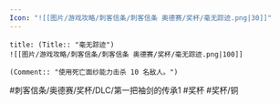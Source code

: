 ```yaml
---
Icon: "![[图片/游戏攻略/刺客信条/刺客信条 奥德赛/奖杯/毫无踪迹.png|30]]"
---
```

```ad-common-bronze-trophy
title: (Title:: "毫无踪迹")
![[图片/游戏攻略/刺客信条/刺客信条 奥德赛/奖杯/毫无踪迹.png|100]]

(Comment:: "使用死亡面纱能力击杀 10 名敌人。")
```

#刺客信条/奥德赛/奖杯/DLC/第一把袖剑的传承1 #奖杯 #奖杯/铜
